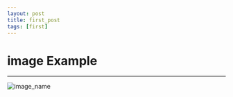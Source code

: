```yaml
---
layout: post
title: first_post
tags: [first]
---
```




# image Example
----
  


![image_name](https://raw.githubusercontent.com/TreeBial/treebial.github.io/master/assets/img/sample_feature_img.png)





